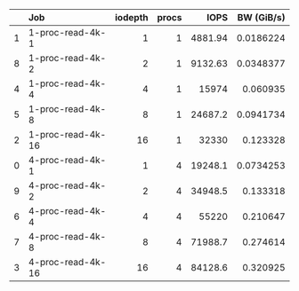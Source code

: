 |    | Job               |   iodepth |   procs |     IOPS |   BW (GiB/s) |
|---:|:------------------|----------:|--------:|---------:|-------------:|
|  1 | 1-proc-read-4k-1  |         1 |       1 |  4881.94 |    0.0186224 |
|  8 | 1-proc-read-4k-2  |         2 |       1 |  9132.63 |    0.0348377 |
|  4 | 1-proc-read-4k-4  |         4 |       1 | 15974    |    0.060935  |
|  5 | 1-proc-read-4k-8  |         8 |       1 | 24687.2  |    0.0941734 |
|  2 | 1-proc-read-4k-16 |        16 |       1 | 32330    |    0.123328  |
|  0 | 4-proc-read-4k-1  |         1 |       4 | 19248.1  |    0.0734253 |
|  9 | 4-proc-read-4k-2  |         2 |       4 | 34948.5  |    0.133318  |
|  6 | 4-proc-read-4k-4  |         4 |       4 | 55220    |    0.210647  |
|  7 | 4-proc-read-4k-8  |         8 |       4 | 71988.7  |    0.274614  |
|  3 | 4-proc-read-4k-16 |        16 |       4 | 84128.6  |    0.320925  |